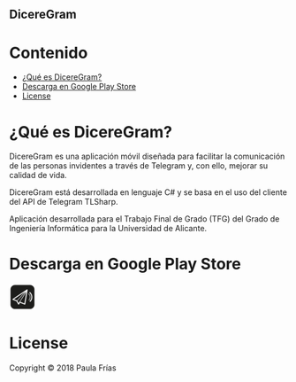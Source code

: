 DicereGram
-------------------------------

# Contenido

- [¿Qué es DicereGram?](#¿Qué-es-DicereGram?)
- [Descarga en Google Play Store](#Descarga-en-Google-Play-Store)
- [License](#license)

# ¿Qué es DicereGram?
DicereGram es una aplicación móvil diseñada para facilitar la comunicación de las personas invidentes a través de Telegram y, con ello, mejorar su calidad de vida.

DicereGram está desarrollada en lenguaje C# y se basa en el uso del cliente del API de Telegram TLSharp.

Aplicación desarrollada para el Trabajo Final de Grado (TFG) del Grado de Ingeniería Informática para la Universidad de Alicante.

# Descarga en Google Play Store
[![](./DummyXamarin/Resources/drawable/logodg48.png)](http://www.ua.es)

# License
Copyright &copy; 2018 Paula Frías